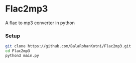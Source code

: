 # Flac2mp3
A flac to mp3 converter in python


### Setup
```bash
git clone https://github.com/BalaRohanKotni/Flac2mp3.git
cd Flac2mp3
python3 main.py
```

